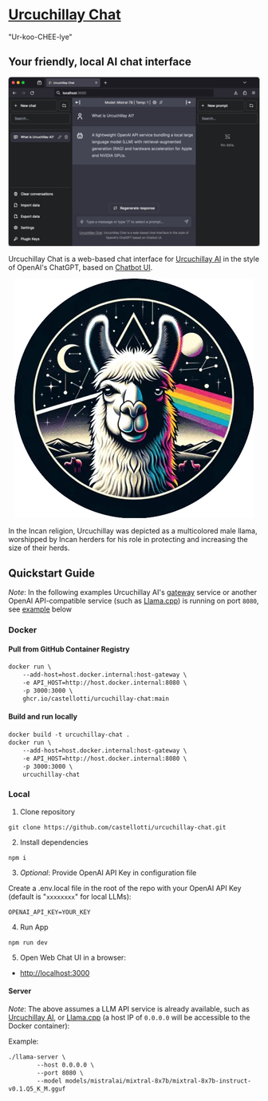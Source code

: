 # [Urcuchillay Chat](http://chat.urcuchillay.ai)

"Ur-koo-CHEE-lye"

## Your friendly, local AI chat interface

![User Interface](docs/images/urcuchillay-chatbot_ui.png)

Urcuchillay Chat is a web-based chat interface for [Urcuchillay AI](http://urcuchillay.ai) in the style of OpenAI's ChatGPT, based on [Chatbot UI](https://github.com/mckaywrigley/chatbot-ui).

<div style="text-align:center;">
  <img src="docs/images/urcuchillay-header.webp" alt="Urcuchillay" width="480"/>
</div>

In the Incan religion, Urcuchillay was depicted as a multicolored male llama, worshipped by Incan herders for his role in protecting and increasing the size of their herds.

## Quickstart Guide
*Note*: In the following examples Urcuchillay AI's [gateway](https://github.com/castellotti/urcuchillay#gateway) service or another OpenAI API-compatible service (such as [Llama.cpp](https://github.com/ggerganov/llama.cpp)) is running on port `8080`, see [example](#Server) below
### Docker

#### Pull from GitHub Container Registry ####
```shell
docker run \
    --add-host=host.docker.internal:host-gateway \
    -e API_HOST=http://host.docker.internal:8080 \
    -p 3000:3000 \
    ghcr.io/castellotti/urcuchillay-chat:main
```

#### Build and run locally ####
```shell
docker build -t urcuchillay-chat .
docker run \
    --add-host=host.docker.internal:host-gateway \
    -e API_HOST=http://host.docker.internal:8080 \
    -p 3000:3000 \
    urcuchillay-chat
```

### Local

1. Clone repository

```shell
git clone https://github.com/castellotti/urcuchillay-chat.git
```

2. Install dependencies

```shell
npm i
```

3. *Optional*: Provide OpenAI API Key in configuration file

Create a .env.local file in the root of the repo with your OpenAI API Key (default is "`xxxxxxxx`" for local LLMs):

```shell
OPENAI_API_KEY=YOUR_KEY
```

4. Run App

```shell
npm run dev
```

5. Open Web Chat UI in a browser:
- [http://localhost:3000](http://localhost:3000)

#### Server

*Note*: The above assumes a LLM API service is already available, such as [Urcuchillay AI](https://github.com/castellotti/urcuchillay), or [Llama.cpp](https://github.com/ggerganov/llama.cpp/) (a host IP of `0.0.0.0` will be accessible to the Docker container):

Example:
```shell
./llama-server \
        --host 0.0.0.0 \
        --port 8080 \
        --model models/mistralai/mixtral-8x7b/mixtral-8x7b-instruct-v0.1.Q5_K_M.gguf
```
